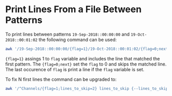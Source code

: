 # Print Lines From a File Between Patterns

To print lines between patterns `19-Sep-2018::00:00:00` and `19-Oct-2018::00:01:02`
the following command can be used:

```bash
awk '/19-Sep-2018::00:00:00/{flag=1}/19-Oct-2018::00:01:02/{flag=0;next}flag' RABBIT\~2.LOG > tmp.txt
```

`{flag=1}` assings 1 to `flag` variable and includes the line that matched the first pattern. The `{flag=0;next}` set the `flag` to 0 and skips the matched line. The last occurence of `flag` is print a line if the `flag` variable is set.

To fix N first lines the command can be upgraded to:

```bash
awk '/^Channels/{flag=1;lines_to_skip=2} lines_to_skip {--lines_to_skip;next}  /^Queues/{flag=0;exit} flag' report.txt > channels.txt
```
